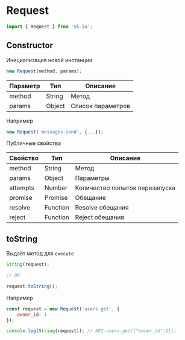 # Request

```js
import { Request } from 'vk-io';
```

## Constructor
Инициализация новой инстанции

```js
new Request(method, params);
```

| Параметр | Тип    | Описание          |
|----------|--------|-------------------|
| method   | String | Метод             |
| params   | Object | Список параметров |

Например

```js
new Request('messages.send', {...});
```

Публичные свойства

| Свойство | Тип      | Описание                       |
|----------|----------|--------------------------------|
| method   | String   | Метод                          |
| params   | Object   | Параметры                      |
| attempts | Number   | Количество попыток перезапуска |
| promise  | Promise  | Обещание                       |
| resolve  | Function | Resolve обещания               |
| reject   | Function | Reject обещания                |

## toString
Выдаёт метод для `execute`

```js
String(request);

// OR

request.toString();
```

Например

```js
const request = new Request('users.get', {
	owner_id: 1
});

console.log(String(request)); // API.users.get({"owner_id":1});
```
